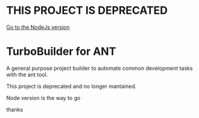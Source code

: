 # THIS PROJECT IS DEPRECATED

[Go to the NodeJs version](https://github.com/edertone/TurboBuilder/tree/master/TurboBuilder-Node)

# TurboBuilder for ANT

A general purpose project builder to automate common development tasks with the ant tool.

This project is deprecated and no longer mantained.

Node version is the way to go

thanks